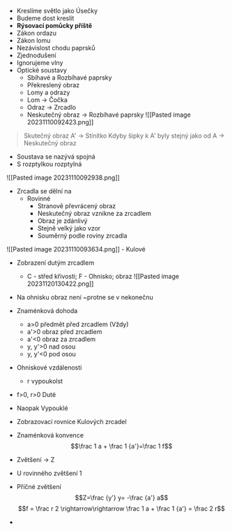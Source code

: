 - Kreslíme světlo jako Úsečky
- Budeme dost kreslit
- **Rýsovací pomůcky příště**
- Zákon ordazu
- Zákon lomu
- Nezávislost chodu paprsků
- Zjednodušení
- Ignorujeme vlny
- Optické soustavy
	- Sbíhavé a Rozbíhavé paprsky
	- Překreslený obraz
	- Lomy a odrazy
	- Lom -> Čočka
	- Odraz -> Zrcadlo
	- Neskutečný obraz -> Rozbíhavé paprsky
![[Pasted image 20231110092423.png]]
> Skutečný obraz
> A' -> Stínítko
> Kdyby šipky k A' byly stejný jako od A -> Neskutečný obraz

- Soustava se nazývá spojná
- S rozptylkou rozptylná

![[Pasted image 20231110092938.png]]

- Zrcadla se dělní na
	- Rovinné
		- Stranově převrácený obraz
		- Neskutečný obraz vznikne za zrcadlem
		- Obraz je zdánlivý
		- Stejně velký jako vzor
		- Souměrný podle roviny zrcadla

![[Pasted image 20231110093634.png]]
	- Kulové

- Zobrazení dutým zrcadlem
	- C - střed křivosti; F - Ohnisko; obraz
![[Pasted image 20231120130422.png]]  
- Na ohnisku obraz není ~protne se v nekonečnu

- Znaménková dohoda
	- a>0 předmět před zrcadlem (Vždy)
	- a'>0 obraz před zrcadlem
	- a'<0 obraz za zrcadlem
	- y, y'>0 nad osou
	- y, y'<0 pod osou
- Ohniskové vzdálenosti
	- r vypoukolst
- f>0, r>0 Duté
- Naopak Vypouklé

- Zobrazovací rovnice Kulových zrcadel
- Znaménková konvence
$$\frac 1 a + \frac 1 {a'}=\frac 1 f$$
- Zvětšení -> Z
- U rovinného zvětšení 1
- Příčné zvětšení
$$Z=\frac {y'} y= -\frac {a'} a$$
$$f = \frac r 2 \rightarrow\rightarrow \frac 1 a + \frac 1 {a'} = \frac 2 r$$
- 